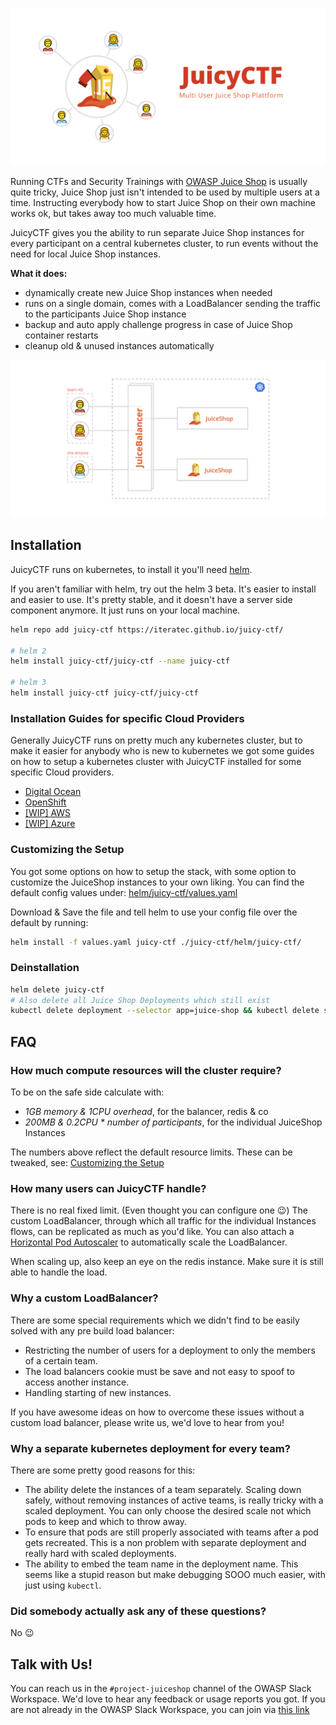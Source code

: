 ![JuicyCTF, Multi User Juice Shop Platform](./cover.svg)

Running CTFs and Security Trainings with [OWASP Juice Shop](https://github.com/bkimminich/juice-shop) is usually quite tricky, Juice Shop just isn't intended to be used by multiple users at a time.
Instructing everybody how to start Juice Shop on their own machine works ok, but takes away too much valuable time.

JuicyCTF gives you the ability to run separate Juice Shop instances for every participant on a central kubernetes cluster, to run events without the need for local Juice Shop instances.

**What it does:**

- dynamically create new Juice Shop instances when needed
- runs on a single domain, comes with a LoadBalancer sending the traffic to the participants Juice Shop instance
- backup and auto apply challenge progress in case of Juice Shop container restarts
- cleanup old & unused instances automatically

![JuicyCTF, High Level Architecture Diagram](./high-level-architecture.svg)

## Installation

JuicyCTF runs on kubernetes, to install it you'll need [helm](https://helm.sh).

If you aren't familiar with helm, try out the helm 3 beta.
It's easier to install and easier to use. It's pretty stable, and it doesn't have a server side component anymore. It just runs on your local machine.

```sh
helm repo add juicy-ctf https://iteratec.github.io/juicy-ctf/

# helm 2
helm install juicy-ctf/juicy-ctf --name juicy-ctf

# helm 3
helm install juicy-ctf juicy-ctf/juicy-ctf
```

### Installation Guides for specific Cloud Providers

Generally JuicyCTF runs on pretty much any kubernetes cluster, but to make it easier for anybody who is new to kubernetes we got some guides on how to setup a kubernetes cluster with JuicyCTF installed for some specific Cloud providers.

- [Digital Ocean](./guides/digital-ocean/digital-ocean.md)
- [OpenShift](./guides/openshift/openshift.md)
- [\[WIP\] AWS](./guides/aws/aws.md)
- [\[WIP\] Azure](./guides/azure/azure.md)

### Customizing the Setup

You got some options on how to setup the stack, with some option to customize the JuiceShop instances to your own liking.
You can find the default config values under: [helm/juicy-ctf/values.yaml](./helm/juicy-ctf/values.yaml)

Download & Save the file and tell helm to use your config file over the default by running:

```sh
helm install -f values.yaml juicy-ctf ./juicy-ctf/helm/juicy-ctf/
```

### Deinstallation

```sh
helm delete juicy-ctf
# Also delete all Juice Shop Deployments which still exist
kubectl delete deployment --selector app=juice-shop && kubectl delete service --selector app=juice-shop
```

## FAQ

### How much compute resources will the cluster require?

To be on the safe side calculate with:

- _1GB memory & 1CPU overhead_, for the balancer, redis & co
- _200MB & 0.2CPU \* number of participants_, for the individual JuiceShop Instances

The numbers above reflect the default resource limits. These can be tweaked, see: [Customizing the Setup](#customizing-the-setup)

### How many users can JuicyCTF handle?

There is no real fixed limit. (Even thought you can configure one 😉)
The custom LoadBalancer, through which all traffic for the individual Instances flows, can be replicated as much as you'd like.
You can also attach a [Horizontal Pod Autoscaler](https://kubernetes.io/docs/tasks/run-application/horizontal-pod-autoscale/) to automatically scale the LoadBalancer.

When scaling up, also keep an eye on the redis instance. Make sure it is still able to handle the load.

### Why a custom LoadBalancer?

There are some special requirements which we didn't find to be easily solved with any pre build load balancer:

- Restricting the number of users for a deployment to only the members of a certain team.
- The load balancers cookie must be save and not easy to spoof to access another instance.
- Handling starting of new instances.

If you have awesome ideas on how to overcome these issues without a custom load balancer, please write us, we'd love to hear from you!

### Why a separate kubernetes deployment for every team?

There are some pretty good reasons for this:

- The ability delete the instances of a team separately. Scaling down safely, without removing instances of active teams, is really tricky with a scaled deployment. You can only choose the desired scale not which pods to keep and which to throw away.
- To ensure that pods are still properly associated with teams after a pod gets recreated. This is a non problem with separate deployment and really hard with scaled deployments.
- The ability to embed the team name in the deployment name. This seems like a stupid reason but make debugging SOOO much easier, with just using `kubectl`.

### Did somebody actually ask any of these questions?

No 😉

## Talk with Us!

You can reach us in the `#project-juiceshop` channel of the OWASP Slack Workspace. We'd love to hear any feedback or usage reports you got. If you are not already in the OWASP Slack Workspace, you can join via [this link](https://owasp.slack.com/join/shared_invite/enQtNjExMTc3MTg0MzU4LWQ2Nzg3NGJiZGQ2MjRmNzkzN2Q4YzU1MWYyZTdjYjA2ZTA5M2RkNzE2ZjdkNzI5ZThhOWY5MjljYWZmYmY4ZjM)

